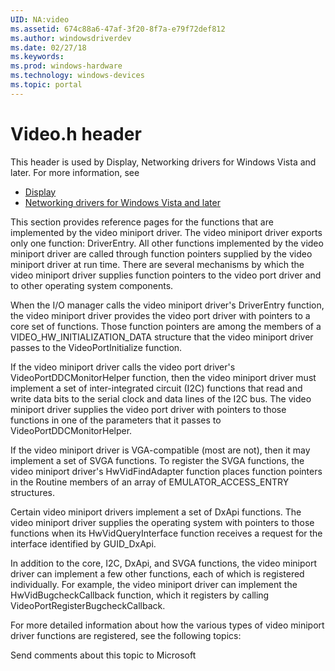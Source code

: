 ```yaml
---
UID: NA:video
ms.assetid: 674c88a6-47af-3f20-8f7a-e79f72def812
ms.author: windowsdriverdev
ms.date: 02/27/18
ms.keywords: 
ms.prod: windows-hardware
ms.technology: windows-devices
ms.topic: portal
---
```


# Video.h header



This header is used by Display, Networking drivers for Windows Vista and later. For more information, see
- [Display](../_display/index.md)
- [Networking drivers for Windows Vista and later](../_netvista/index.md)

This section provides reference pages for the functions that are implemented by the video miniport driver. The video miniport driver exports only one function: DriverEntry. All other functions implemented by the video miniport driver are called through function pointers supplied by the video miniport driver at run time. There are several mechanisms by which the video miniport driver supplies function pointers to the video port driver and to other operating system components.

When the I/O manager calls the video miniport driver's DriverEntry function, the video miniport driver provides the video port driver with pointers to a core set of functions. Those function pointers are among the members of a VIDEO_HW_INITIALIZATION_DATA structure that the video miniport driver passes to the VideoPortInitialize function.

If the video miniport driver calls the video port driver's VideoPortDDCMonitorHelper function, then the video miniport driver must implement a set of inter-integrated circuit (I2C) functions that read and write data bits to the serial clock and data lines of the I2C bus. The video miniport driver supplies the video port driver with pointers to those functions in one of the parameters that it passes to VideoPortDDCMonitorHelper.

If the video miniport driver is VGA-compatible (most are not), then it may implement a set of SVGA functions. To register the SVGA functions, the video miniport driver's HwVidFindAdapter function places function pointers in the Routine members of an array of EMULATOR_ACCESS_ENTRY structures.

Certain video miniport drivers implement a set of DxApi functions. The video miniport driver supplies the operating system with pointers to those functions when its HwVidQueryInterface function receives a request for the interface identified by GUID_DxApi.

In addition to the core, I2C, DxApi, and SVGA functions, the video miniport driver can implement a few other functions, each of which is registered individually. For example, the video miniport driver can implement the HwVidBugcheckCallback function, which it registers by calling VideoPortRegisterBugcheckCallback.

For more detailed information about how the various types of video miniport driver functions are registered, see the following topics:

Send comments about this topic to Microsoft

